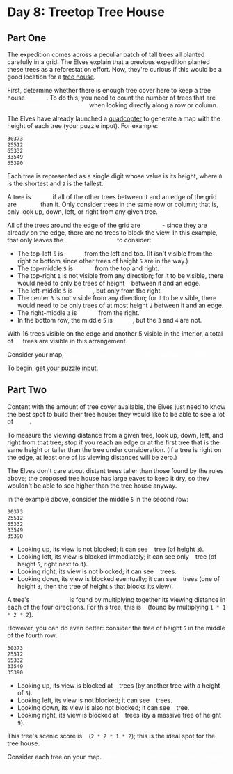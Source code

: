 <!-- @format -->

# Day 8: Treetop Tree House

## Part One

The expedition comes across a peculiar patch of tall trees all planted carefully in a grid. The Elves explain that a previous expedition planted these trees as a reforestation effort. Now, they're curious if this would be a good location for a [tree house](https://en.wikipedia.org/wiki/Tree_house).

First, determine whether there is enough tree cover here to keep a tree house <span style="color:#fff;text-shadow: 0 0 2px #fff;">hidden</span>. To do this, you need to count the number of trees that are <span style="color:#fff;text-shadow: 0 0 2px #fff;">visible from outside the grid</span> when looking directly along a row or column.

The Elves have already launched a [quadcopter](https://en.wikipedia.org/wiki/Quadcopter) to generate a map with the height of each tree (your puzzle input). For example:

```
30373
25512
65332
33549
35390
```

Each tree is represented as a single digit whose value is its height, where `0` is the shortest and `9` is the tallest.

A tree is <span style="color:#fff;text-shadow: 0 0 2px #fff;">visible</span> if all of the other trees between it and an edge of the grid are <span style="color:#fff;text-shadow: 0 0 2px #fff;">shorter</span> than it. Only consider trees in the same row or column; that is, only look up, down, left, or right from any given tree.

All of the trees around the edge of the grid are <span style="color:#fff;text-shadow: 0 0 2px #fff;">visible</span> - since they are already on the edge, there are no trees to block the view. In this example, that only leaves the <span style="color:#fff;text-shadow: 0 0 2px #fff;">interior nine trees</span> to consider:

- The top-left `5` is <span style="color:#fff;text-shadow: 0 0 2px #fff;">visible</span> from the left and top. (It isn't visible from the right or bottom since other trees of height `5` are in the way.)
- The top-middle `5` is <span style="color:#fff;text-shadow: 0 0 2px #fff;">visible</span> from the top and right.
- The top-right `1` is not visible from any direction; for it to be visible, there would need to only be trees of height <span style="color:#fff;text-shadow: 0 0 2px #fff;">`0`</span> between it and an edge.
- The left-middle `5` is <span style="color:#fff;text-shadow: 0 0 2px #fff;">visible</span>, but only from the right.
- The center `3` is not visible from any direction; for it to be visible, there would need to be only trees of at most height `2` between it and an edge.
- The right-middle `3` is <span style="color:#fff;text-shadow: 0 0 2px #fff;">visible</span> from the right.
- In the bottom row, the middle `5` is <span style="color:#fff;text-shadow: 0 0 2px #fff;">visible</span>, but the `3` and `4` are not.

With 16 trees visible on the edge and another 5 visible in the interior, a total of <span style="color:#fff;text-shadow: 0 0 2px #fff;">`21`</span> trees are visible in this arrangement.

Consider your map; <span style="color:#fff;text-shadow: 0 0 2px #fff;">how many trees are visible from outside the grid?</span>

To begin, [get your puzzle input](https://adventofcode.com/2022/day/8/input).

## Part Two

Content with the amount of tree cover available, the Elves just need to know the best spot to build their tree house: they would like to be able to see a lot of <span style="color:#fff;text-shadow: 0 0 2px #fff;">trees</span>.

To measure the viewing distance from a given tree, look up, down, left, and right from that tree; stop if you reach an edge or at the first tree that is the same height or taller than the tree under consideration. (If a tree is right on the edge, at least one of its viewing distances will be zero.)

The Elves don't care about distant trees taller than those found by the rules above; the proposed tree house has large eaves to keep it dry, so they wouldn't be able to see higher than the tree house anyway.

In the example above, consider the middle `5` in the second row:

```
30373
25512
65332
33549
35390
```

- Looking up, its view is not blocked; it can see <span style="color:#fff;text-shadow: 0 0 2px #fff;">`1`</span> tree (of height `3`).
- Looking left, its view is blocked immediately; it can see only <span style="color:#fff;text-shadow: 0 0 2px #fff;">`1`</span> tree (of height `5`, right next to it).
- Looking right, its view is not blocked; it can see <span style="color:#fff;text-shadow: 0 0 2px #fff;">`2`</span> trees.
- Looking down, its view is blocked eventually; it can see <span style="color:#fff;text-shadow: 0 0 2px #fff;">`2`</span> trees (one of height `3`, then the tree of height `5` that blocks its view).

A tree's <span style="color:#fff;text-shadow: 0 0 2px #fff;">scenic score</span> is found by multiplying together its viewing distance in each of the four directions. For this tree, this is <span style="color:#fff;text-shadow: 0 0 2px #fff;">`4`</span> (found by multiplying `1 * 1 * 2 * 2`).

However, you can do even better: consider the tree of height `5` in the middle of the fourth row:

```
30373
25512
65332
33549
35390
```

- Looking up, its view is blocked at <span style="color:#fff;text-shadow: 0 0 2px #fff;">`2`</span> trees (by another tree with a height of `5`).
- Looking left, its view is not blocked; it can see <span style="color:#fff;text-shadow: 0 0 2px #fff;">`2`</span> trees.
- Looking down, its view is also not blocked; it can see <span style="color:#fff;text-shadow: 0 0 2px #fff;">`1`</span> tree.
- Looking right, its view is blocked at <span style="color:#fff;text-shadow: 0 0 2px #fff;">`2`</span> trees (by a massive tree of height `9`).

This tree's scenic score is <span style="color:#fff;text-shadow: 0 0 2px #fff;">`8`</span> (`2 * 2 * 1 * 2`); this is the ideal spot for the tree house.

Consider each tree on your map. <span style="color:#fff;text-shadow: 0 0 2px #fff;">What is the highest scenic score possible for any tree?</span>
